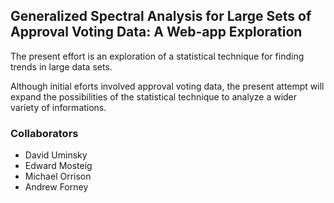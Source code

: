 ## Generalized Spectral Analysis for Large Sets of Approval Voting Data: A Web-app Exploration

The present effort is an exploration of a statistical technique for finding
trends in large data sets.

Although initial eforts involved approval voting data, the present attempt will
expand the possibilities of the statistical technique to analyze a wider
variety of informations.

### Collaborators

* David Uminsky
* Edward Mosteig
* Michael Orrison
* Andrew Forney